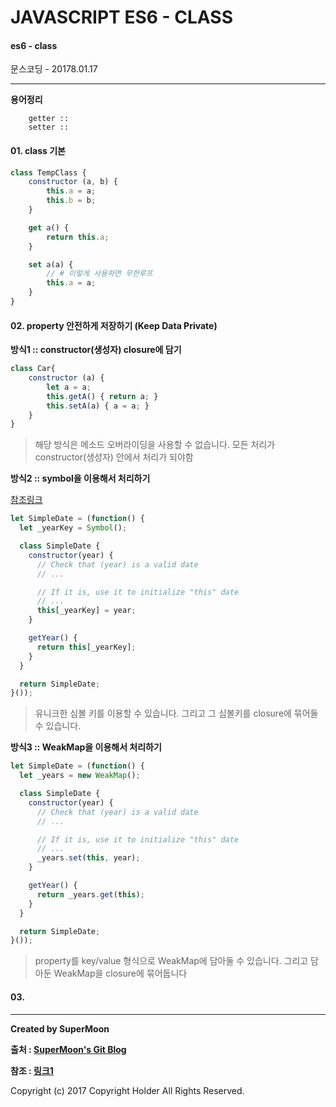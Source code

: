 # JAVASCRIPT ES6 - CLASS

#### es6 - class

<div class="pull-right"> 문스코딩 - 20178.01.17 </div>

---

**용어정리**
```
    getter ::
    setter ::
```

#### 01. class 기본

```js
class TempClass {
    constructor (a, b) {
        this.a = a;
        this.b = b;
    }

    get a() {
        return this.a;
    }

    set a(a) {
        // # 이렇게 사용하면 무한루프
        this.a = a;
    }
}

```

#### 02. property 안전하게 저장하기 (Keep Data Private)

**방식1 :: constructor(생성자) closure에 담기**

```js
class Car{
    constructor (a) {
        let a = a;
        this.getA() { return a; }
        this.setA(a) { a = a; }
    }
}
```

> 해당 방식은 메소드 오버라이딩을 사용할 수 없습니다.
> 모든 처리가 constructor(생성자) 안에서 처리가 되야함

**방식2 :: symbol을 이용해서 처리하기**

[참조링크](https://www.sitepoint.com/object-oriented-javascript-deep-dive-es6-classes/)

```js
let SimpleDate = (function() {
  let _yearKey = Symbol();

  class SimpleDate {
    constructor(year) {
      // Check that (year) is a valid date
      // ...

      // If it is, use it to initialize "this" date
      // ...
      this[_yearKey] = year;
    }

    getYear() {
      return this[_yearKey];
    }
  }

  return SimpleDate;
}());
```

> 유니크한 심볼 키를 이용할 수 있습니다.
> 그리고 그 심볼키를 closure에 묶어둘 수 있습니다.

**방식3 :: WeakMap을 이용해서 처리하기**

```js
let SimpleDate = (function() {
  let _years = new WeakMap();

  class SimpleDate {
    constructor(year) {
      // Check that (year) is a valid date
      // ...

      // If it is, use it to initialize "this" date
      // ...
      _years.set(this, year);
    }

    getYear() {
      return _years.get(this);
    }
  }

  return SimpleDate;
}());
```

> property를 key/value 형식으로 WeakMap에 담아둘 수 있습니다.
> 그리고 담아둔 WeakMap을 closure에 묶어둡니다

#### 03.

---

**Created by SuperMoon**

**출처 : [SuperMoon's Git Blog](https://github.com/jm921106)**

**참조 : [링크1]()**

Copyright (c) 2017 Copyright Holder All Rights Reserved.
